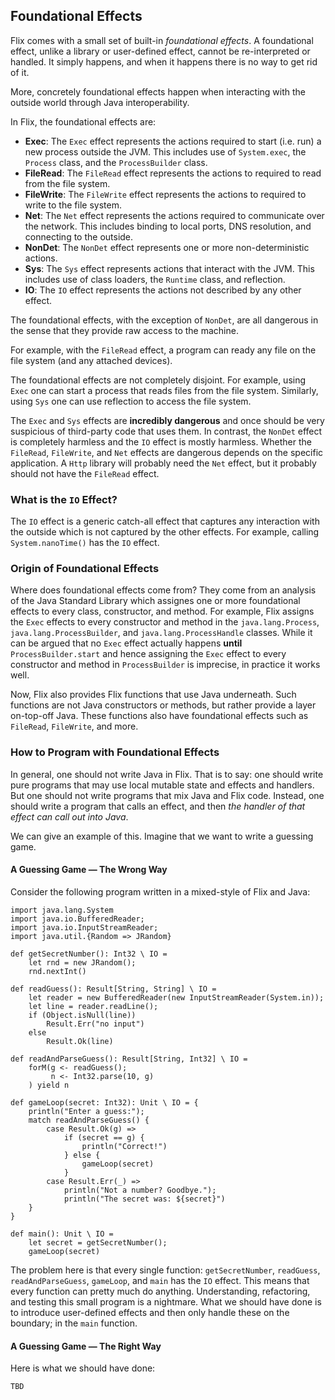 ## Foundational Effects

Flix comes with a small set of built-in *foundational effects*. A foundational
effect, unlike a library or user-defined effect, cannot be re-interpreted or
handled. It simply happens, and when it happens there is no way to get rid of
it. 

More, concretely foundational effects happen when interacting with the outside
world through Java interoperability. 

In Flix, the foundational effects are:

- **Exec**: The `Exec` effect represents the actions required to start (i.e.
  run) a new process outside the JVM. This includes use of `System.exec`, the
  `Process` class, and the `ProcessBuilder` class.
- **FileRead**: The `FileRead` effect represents the actions to required to read
  from the file system.
- **FileWrite**: The `FileWrite` effect represents the actions to required to
  write to the file system.
- **Net**:  The `Net` effect represents the actions required to communicate over
  the network. This includes binding to local ports, DNS resolution, and
  connecting to the outside.
- **NonDet**:  The `NonDet` effect represents one or more non-deterministic actions.
- **Sys**:  The `Sys` effect represents actions that interact with the JVM. This includes use of class loaders, the `Runtime` class, and reflection.
- **IO**: The `IO` effect represents the actions not described by any other effect.

The foundational effects, with the exception of `NonDet`, are all dangerous in
the sense that they provide raw access to the machine. 

For example, with the `FileRead` effect, a program can ready any file on the
file system (and any attached devices). 

The foundational effects are not completely disjoint. For example, using `Exec`
one can start a process that reads files from the file system. Similarly, using
`Sys` one can use reflection to access the file system. 

The `Exec` and `Sys` effects are **incredibly dangerous** and once should be
very suspicious of third-party code that uses them. In contrast, the `NonDet`
effect is completely harmless and the `IO` effect is mostly harmless. Whether
the `FileRead`, `FileWrite`, and `Net` effects are dangerous depends on the
specific application. A `Http` library will probably need the `Net` effect, but
it probably should not have the `FileRead` effect.

### What is the `IO` Effect?

The `IO` effect is a generic catch-all effect that captures any interaction with
the outside which is not captured by the other effects. For example, calling
`System.nanoTime()` has the `IO` effect. 

### Origin of Foundational Effects

Where does foundational effects come from? They come from an analysis of the
Java Standard Library which assignes one or more foundational effects to every
class, constructor, and method. For example, Flix assigns the `Exec` effects to
every constructor and method in the `java.lang.Process`,
`java.lang.ProcessBuilder`, and `java.lang.ProcessHandle` classes. While it can
be argued that no `Exec` effect actually happens __until__
`ProcessBuilder.start` and hence assigning the `Exec` effect to every
constructor and method in `ProcessBuilder` is imprecise, in practice it works
well. 

Now, Flix also provides Flix functions that use Java underneath. Such functions
are not Java constructors or methods, but rather provide a layer on-top-off
Java. These functions also have foundational effects such as `FileRead`,
`FileWrite`, and more. 

### How to Program with Foundational Effects

In general, one should not write Java in Flix. That is to say: one should write
pure programs that may use local mutable state and effects and handlers. But one
should not write programs that mix Java and Flix code. Instead, one should write
a program that calls an effect, and then _the handler of that effect can call
out into Java_. 

We can give an example of this. Imagine that we want to write a guessing game. 

#### A Guessing Game &mdash; The Wrong Way

Consider the following program written in a mixed-style of Flix and Java:

```flix
import java.lang.System
import java.io.BufferedReader;
import java.io.InputStreamReader;
import java.util.{Random => JRandom}

def getSecretNumber(): Int32 \ IO = 
    let rnd = new JRandom();
    rnd.nextInt()

def readGuess(): Result[String, String] \ IO = 
    let reader = new BufferedReader(new InputStreamReader(System.in));
    let line = reader.readLine();
    if (Object.isNull(line)) 
        Result.Err("no input")
    else 
        Result.Ok(line)

def readAndParseGuess(): Result[String, Int32] \ IO = 
    forM(g <- readGuess(); 
         n <- Int32.parse(10, g)
    ) yield n

def gameLoop(secret: Int32): Unit \ IO = {
    println("Enter a guess:");
    match readAndParseGuess() {
        case Result.Ok(g) => 
            if (secret == g) {
                println("Correct!")
            } else {
                gameLoop(secret)
            }
        case Result.Err(_) => 
            println("Not a number? Goodbye.");
            println("The secret was: ${secret}")
    }
}

def main(): Unit \ IO = 
    let secret = getSecretNumber();
    gameLoop(secret)

```

The problem here is that every single function: `getSecretNumber`, `readGuess`,
`readAndParseGuess`, `gameLoop`, and `main` has the `IO` effect. This means that
every function can pretty much do anything. Understanding, refactoring, and
testing this small program is a nightmare. What we should have done is to
introduce user-defined effects and then only handle these on the boundary; in
the `main` function.

#### A Guessing Game &mdash; The Right Way

Here is what we should have done:

```flix
TBD
```

